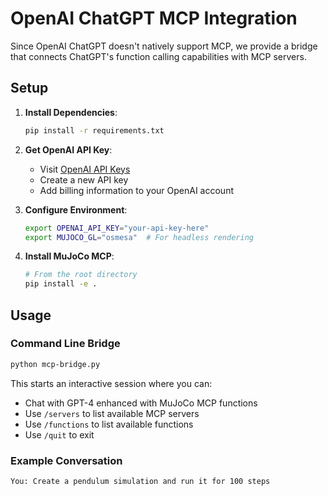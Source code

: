 # OpenAI ChatGPT MCP Integration

Since OpenAI ChatGPT doesn't natively support MCP, we provide a bridge that connects ChatGPT's function calling capabilities with MCP servers.

## Setup

1. **Install Dependencies**:
   ```bash
   pip install -r requirements.txt
   ```

2. **Get OpenAI API Key**:
   - Visit [OpenAI API Keys](https://platform.openai.com/api-keys)
   - Create a new API key
   - Add billing information to your OpenAI account

3. **Configure Environment**:
   ```bash
   export OPENAI_API_KEY="your-api-key-here"
   export MUJOCO_GL="osmesa"  # For headless rendering
   ```

4. **Install MuJoCo MCP**:
   ```bash
   # From the root directory
   pip install -e .
   ```

## Usage

### Command Line Bridge
```bash
python mcp-bridge.py
```

This starts an interactive session where you can:
- Chat with GPT-4 enhanced with MuJoCo MCP functions
- Use `/servers` to list available MCP servers
- Use `/functions` to list available functions
- Use `/quit` to exit

### Example Conversation
```
You: Create a pendulum simulation and run it for 100 steps